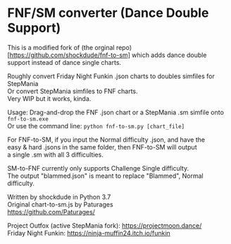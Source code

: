 # FNF/SM converter (Dance Double Support)

This is a modified fork of (the orginal repo)[https://github.com/shockdude/fnf-to-sm] which adds dance double support instead of dance single charts.

Roughly convert Friday Night Funkin .json charts to doubles simfiles for StepMania \
Or convert StepMania simfiles to FNF charts. \
Very WIP but it works, kinda.

Usage: Drag-and-drop the FNF .json chart or a StepMania .sm simfile onto `fnf-to-sm.exe` \
Or use the command line: `python fnf-to-sm.py [chart_file]`

For FNF-to-SM, if you input the Normal difficulty .json, and have the \
easy & hard .jsons in the same folder, then FNF-to-SM will output \
a single .sm with all 3 difficulties.

SM-to-FNF currently only supports Challenge Single difficulty. \
The output "blammed.json" is meant to replace "Blammed", Normal difficulty.

Written by shockdude in Python 3.7 \
Original chart-to-sm.js by Paturages \
https://github.com/Paturages/

Project Outfox (active StepMania fork): https://projectmoon.dance/ \
Friday Night Funkin: https://ninja-muffin24.itch.io/funkin
